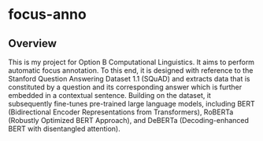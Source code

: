 # focus-anno
## Overview
This is my project for Option B Computational Linguistics. It aims to perform automatic focus annotation. To this end, it is designed with reference to the Stanford Question Answering Dataset 1.1 (SQuAD) and extracts data that is constituted by a question and its corresponding answer which is further embedded in a contextual sentence. Building on the dataset, it subsequently fine-tunes pre-trained large language models, including BERT (Bidirectional Encoder Representations from Transformers), RoBERTa (Robustly Optimized BERT Approach), and DeBERTa (Decoding-enhanced BERT with disentangled attention).
